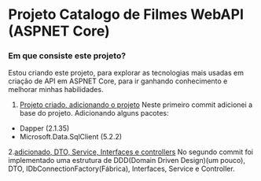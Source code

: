 # Projeto Catalogo de Filmes WebAPI (ASPNET Core)

### Em que consiste este projeto?

Estou criando este projeto, para explorar as tecnologias mais usadas em criação de API em ASPNET Core, para ir ganhando conhecimento e melhorar minhas habilidades.

1. [Projeto criado, adicionando o projeto](https://github.com/AtonementAndy/catalogo-filmes-api/tree/028490677b89dfd103531ba902809ea3e6bbf14a)
Neste primeiro commit adicionei a base do projeto. Adicionando alguns pacotes:
- Dapper (2.1.35)
- Microsoft.Data.SqlClient (5.2.2)

2.[adicionado, DTO, Service, Interfaces e controllers](https://github.com/AtonementAndy/catalogo-filmes-api/tree/ae3256c749d9fdb219a694c832a157c61bde9cf7)
No segundo commit foi implementado uma estrutura de DDD(Domain Driven Design)(um pouco), DTO, IDbConnectionFactory(Fábrica), Interfaces, Service e Controller.

